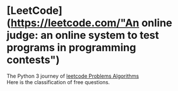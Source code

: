 [LeetCode](https://leetcode.com/"An online judge: an online system to test programs in programming contests")
=============
The Python 3 journey of [leetcode Problems Algorithms](https://leetcode.com/problemset/algorithms)  
Here is the classification of free questions.
